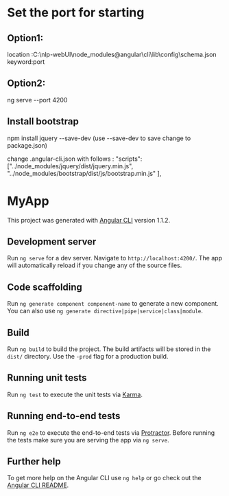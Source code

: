 # Set the port for starting

## Option1:
location :C:\nlp-webUI\node_modules\@angular\cli\lib\config\schema.json
keyword:port

## Option2:
ng serve --port 4200

## Install bootstrap
npm install jquery --save-dev
(use --save-dev to save change to package.json)

change .angular-cli.json with follows :
"scripts": ["../node_modules/jquery/dist/jquery.min.js",
        "../node_modules/bootstrap/dist/js/bootstrap.min.js"
      ],

























# MyApp

This project was generated with [Angular CLI](https://github.com/angular/angular-cli) version 1.1.2.

## Development server

Run `ng serve` for a dev server. Navigate to `http://localhost:4200/`. The app will automatically reload if you change any of the source files.

## Code scaffolding

Run `ng generate component component-name` to generate a new component. You can also use `ng generate directive|pipe|service|class|module`.

## Build

Run `ng build` to build the project. The build artifacts will be stored in the `dist/` directory. Use the `-prod` flag for a production build.

## Running unit tests

Run `ng test` to execute the unit tests via [Karma](https://karma-runner.github.io).

## Running end-to-end tests

Run `ng e2e` to execute the end-to-end tests via [Protractor](http://www.protractortest.org/).
Before running the tests make sure you are serving the app via `ng serve`.

## Further help

To get more help on the Angular CLI use `ng help` or go check out the [Angular CLI README](https://github.com/angular/angular-cli/blob/master/README.md).

